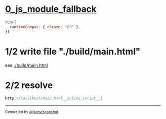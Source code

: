 # [0_js_module_fallback](../../script_type_module_inline_basic.test.mjs#L25)

```js
run({
  runtimeCompat: { chrome: "60" },
})
```

# 1/2 write file "./build/main.html"

see [./build/main.html](./build/main.html)

# 2/2 resolve

```js
http://localhost/main.html__inline_script__1
```
---

<sub>
  Generated by <a href="https://github.com/jsenv/core/tree/main/packages/independent/snapshot">@jsenv/snapshot</a>
</sub>